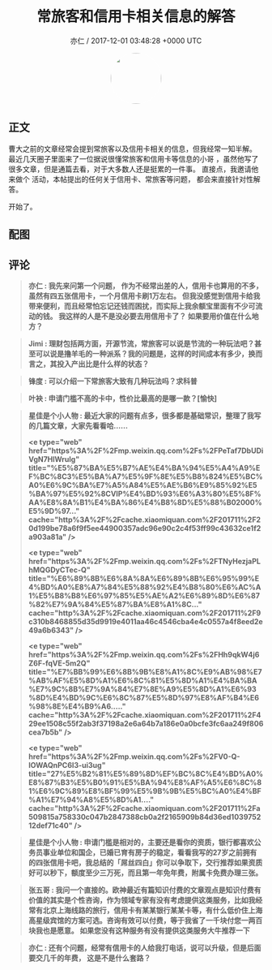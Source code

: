 <h1 align="center">常旅客和信用卡相关信息的解答</h1>
<p align="center">
    <a>亦仁 / 2017-12-01 03:48:28 &#43;0000 UTC</a>
</p>

<div align="center">
    <img src="https://images.zsxq.com/Fn3NQqCN8nuGF86yZPXSbEsl0mb3?e=1590940799&amp;token=kIxbL07-8jAj8w1n4s9zv64FuZZNEATmlU_Vm6zD:pfbNc8W3hS0oYG_hyXXh_rHMHuc=" width="100" height="100" style="border:1px solid;border-radius:50%; color:#ffffff"/>
</div>

## 正文

<div>
  

曹大之前的文章经常会提到常旅客以及信用卡相关的信息，但我经常一知半解。 最近几天圈子里面来了一位据说很懂常旅客和信用卡等信息的小哥  ，虽然他写了很多文章，但是通篇去看，对于大多数人还是挺累的一件事。 直接点，我邀请他来做个  活动，本帖提出的任何关于信用卡、常旅客等问题，   都会来直接针对性解答。 

开始了。
</div>

## 配图
<div class="image" align="center">

</div>

## 评论

<div align="left">
<div>

<blockquote >
<span> <strong>亦仁 : 我先来问第一个问题， 作为不经常出差的人，信用卡也算用的不多，虽然有四五张信用卡，一个月信用卡刷1万左右。 但我没感觉到信用卡给我带来便利，而且经常怕忘记还钱而困扰，而实际上我余额宝里面有不少可流动的钱。 我这样的人是不是没必要去用信用卡了？ 如果要用价值在什么地方？ </strong></span>
</blockquote>

<blockquote >
<span> <strong>Jimi : 理财包括两方面，开源节流，常旅客可以说是节流的一种玩法吧？甚至可以说是撸羊毛的一种派系？我的问题是，这样的时间成本有多少，换而言之，其投入产出比是什么样的状态？ </strong></span>
</blockquote>

<blockquote >
<span> <strong>锋度 : 可以介绍一下常旅客大致有几种玩法吗？求科普 </strong></span>
</blockquote>

<blockquote >
<span> <strong>叶袂 : 申请门槛不高的卡中，性价比最高的是哪一款？[愉快] </strong></span>
</blockquote>

<blockquote >
<span> <strong>星佳是个小人物 : 最近大家的问题有点多，很多都是基础常识，整理了我写的几篇文章，大家先看看哈……

&lt;e type=&#34;web&#34; href=&#34;https%3A%2F%2Fmp.weixin.qq.com%2Fs%2FPeTaf7DbUDiVgN7HlWrulg&#34; title=&#34;%E5%87%BA%E5%B7%AE%E4%BA%94%E5%A4%A9%EF%BC%8C3%E5%BA%A7%E5%9F%8E%E5%B8%824%E5%BC%A0%E6%9C%BA%E7%A5%A84%E5%AE%B6%E9%85%92%E5%BA%97%E5%92%8CVIP%E4%BD%93%E6%A3%80%E5%8F%AA%E8%8A%B1%E4%BA%86%E4%B8%8D%E5%88%B02000%E5%9D%97...&#34; cache=&#34;http%3A%2F%2Fcache.xiaomiquan.com%2F201711%2F20d199be78a6f9f5ee44900357adc96e90c2c4f53ff99c43632ce1f2a903a81a&#34; /&gt; 

&lt;e type=&#34;web&#34; href=&#34;https%3A%2F%2Fmp.weixin.qq.com%2Fs%2FTNyHezjaPLhMQGDyCTec-Q&#34; title=&#34;%E6%89%8B%E6%8A%8A%E6%89%8B%E6%95%99%E4%BD%A0%E8%A7%84%E5%88%92%E4%B8%80%E6%AC%A1%E5%B8%B8%E6%97%85%E5%AE%A2%E6%89%8D%E6%87%82%E7%9A%84%E5%87%BA%E8%A1%8C...&#34; cache=&#34;http%3A%2F%2Fcache.xiaomiquan.com%2F201711%2F9c310b8468855d35d9919e4011aa46c4546cba4e4c0557a4f8eed2e49a6b6343&#34; /&gt; 

&lt;e type=&#34;web&#34; href=&#34;https%3A%2F%2Fmp.weixin.qq.com%2Fs%2FHh9qkW4j6Z6F-fqVE-5m2Q&#34; title=&#34;%E7%BB%99%E6%8B%9B%E8%A1%8C%E9%AB%98%E7%AB%AF%E5%8D%A1%E6%8C%81%E5%8D%A1%E4%BA%BA%E7%9C%8B%E7%9A%84%E7%8E%A9%E5%8D%A1%E6%93%8D%E4%BD%9C%E6%8C%87%E5%8D%97%E8%AF%B4%E6%98%8E%E4%B9%A6.....&#34; cache=&#34;http%3A%2F%2Fcache.xiaomiquan.com%2F201711%2F429ee1508c55f2ab3f37198a2e6a64b7a186e0a0bcfe3fc6aa249f806cea7b5b&#34; /&gt; 

&lt;e type=&#34;web&#34; href=&#34;https%3A%2F%2Fmp.weixin.qq.com%2Fs%2FV0-Q-lOWAQnPC6I3-ui3ug&#34; title=&#34;27%E5%B2%81%E5%89%8D%EF%BC%8C%E4%BD%A0%E8%87%B3%E5%B0%91%E5%BA%94%E8%AF%A5%E6%8C%81%E6%9C%89%E8%BF%99%E5%9B%9B%E5%BC%A0%E4%BF%A1%E7%94%A8%E5%8D%A1....&#34; cache=&#34;http%3A%2F%2Fcache.xiaomiquan.com%2F201711%2Fa509815a758330c047b2847388cb0a2f2165909b84d36ed103975212def71c40&#34; /&gt; </strong></span>
</blockquote>

<blockquote >
<span> <strong>星佳是个小人物 : 申请门槛是相对的，主要还是看你的资质，银行都喜欢公务员事业单位和国企，已婚已育有房子的稳定，看看我写的27岁之前拥有的四张信用卡吧，我总结的「屌丝四白」你可以争取下，交行推荐如果资质好可以秒下，额度至少三万死，而且第一年免年费，附属卡免费办理三张。 </strong></span>
</blockquote>

<blockquote >
<span> <strong>张五哥 : 我问一个直接的。欧神最近有篇知识付费的文章观点是知识付费有价值的其实是个性咨询，作为领域专家有没有考虑提供这类服务，比如我经常有北京上海线路的旅行，信用卡有某某银行某某卡等，有什么低价住上海高星级宾馆的方案可选。咨询有效可以付费，等于我省了一千块付您一两百块我也是愿意。
如果您没有这种服务有没有提供这类服务大牛推荐一下 </strong></span>
</blockquote>

<blockquote >
<span> <strong>亦仁 : 还有个问题，经常有信用卡的人给我打电话，说可以升级，但是后面要交几千的年费， 这是不是什么套路？ </strong></span>
</blockquote>

</div>
</div>
